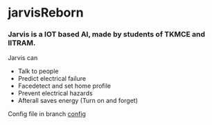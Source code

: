 # jarvisReborn
<h3>Jarvis is a IOT based AI, made by students of TKMCE and IITRAM.
</h3>
Jarvis can
<ul>
<li>Talk to people</li>
<li>Predict electrical failure</li>
<li>Facedetect and set home profile </li>
<li>Prevent electrical hazards</li>
<li>Afterall saves energy (Turn on and forget)</li>
</ul>
Config file in branch <a href="'https://gitlab.com/ABHIRAMSHIBU/jarvisReborn.git/">config</a>
